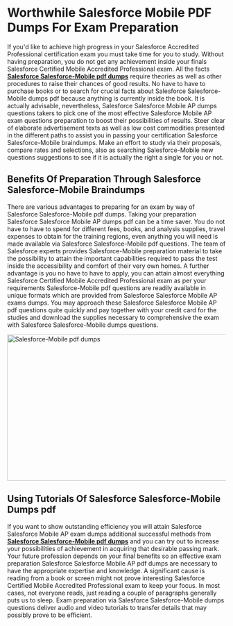 # Worthwhile Salesforce Mobile PDF Dumps For Exam Preparation
<p>If you'd like to achieve high progress in your Salesforce Accredited Professional certification exam you must take time for you to study. Without having preparation, you do not get any achievement inside your finals Salesforce Certified Mobile Accredited Professional exam. All the facts<strong><a href="https://www.dumpsgeek.com/Salesforce-Mobile-pdf-dumps.html"> Salesforce Salesforce-Mobile pdf dumps</a></strong> require theories as well as other procedures to raise their chances of good results. No have to have to purchase books or to search for crucial facts about Salesforce Salesforce-Mobile dumps pdf because anything is currently inside the book. It is actually advisable, nevertheless, Salesforce Salesforce Mobile AP dumps questions takers to pick one of the most effective Salesforce Mobile AP exam questions preparation to boost their possibilities of results. Steer clear of elaborate advertisement texts as well as low cost commodities presented in the different paths to assist you in passing your certification Salesforce Salesforce-Mobile braindumps. Make an effort to study via their proposals, compare rates and selections, also as searching Salesforce-Mobile new questions suggestions to see if it is actually the right a single for you or not.</p>
<h2><strong>Benefits Of Preparation Through Salesforce Salesforce-Mobile Braindumps</strong></h2>
<p>There are various advantages to preparing for an exam by way of Salesforce Salesforce-Mobile pdf dumps. Taking your preparation Salesforce Salesforce Mobile AP dumps pdf can be a time saver. You do not have to have to spend for different fees, books, and analysis supplies, travel expenses to obtain for the training regions, even anything you will need is made available via Salesforce Salesforce-Mobile pdf questions. The team of Salesforce experts provides Salesforce-Mobile preparation material to take the possibility to attain the important capabilities required to pass the test inside the accessibility and comfort of their very own homes. A further advantage is you no have to have to apply, you can attain almost everything Salesforce Certified Mobile Accredited Professional exam as per your requirements Salesforce-Mobile pdf questions are readily available in unique formats which are provided from Salesforce Salesforce Mobile AP exams dumps. You may approach these Salesforce Salesforce Mobile AP pdf questions quite quickly and pay together with your credit card for the studies and download the supplies necessary to comprehensive the exam with Salesforce Salesforce-Mobile dumps questions.</p>
<p><img src="https://i.ibb.co/XFqnjns/Salesforce-Mobile-pdf-dumps.png" alt="Salesforce-Mobile pdf dumps" width="600" height="337" /></p>
<h2>Using Tutorials Of Salesforce Salesforce-Mobile Dumps pdf</h2>
<p>If you want to show outstanding efficiency you will attain Salesforce Salesforce Mobile AP exam dumps additional successful methods from <strong><a href="https://tinyurl.com/3wdw85dn">Salesforce Salesforce-Mobile pdf dumps</a></strong> and you can try out to increase your possibilities of achievement in acquiring that desirable passing mark. Your future profession depends on your final benefits so an effective exam preparation Salesforce Salesforce Mobile AP pdf dumps are necessary to have the appropriate expertise and knowledge. A significant cause is reading from a book or screen might not prove interesting Salesforce Certified Mobile Accredited Professional exam to keep your focus. In most cases, not everyone reads, just reading a couple of paragraphs generally puts us to sleep. Exam preparation via Salesforce Salesforce-Mobile dumps questions deliver audio and video tutorials to transfer details that may possibly prove to be efficient.</p>
